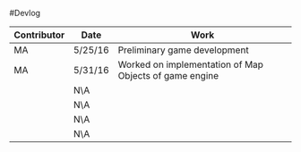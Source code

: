 #Devlog


| Contributor |   Date   |  Work                          |
|-------------|----------|--------------------------------|
|   MA        |  5/25/16 |Preliminary game development    |
|   MA        |  5/31/16 |Worked on implementation of Map Objects of game engine                                |
|             |  N\A     |                                |
|             |  N\A     |                                |
|             |  N\A     |                                |
|             |  N\A     |                                |
